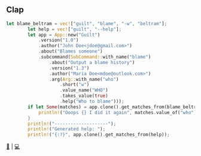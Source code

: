 ## Clap

```rust
let blame_beltram = vec!["guilt", "blame", "-w", "beltram"];
        let help = vec!["guilt", "--help"];
        let app = App::new("Guilt")
            .version("1.0")
            .author("John Doe<jdoe@gmail.com>")
            .about("Blames someone")
            .subcommand(SubCommand::with_name("blame")
                .about("Output a blame history")
                .version("1.3")
                .author("Maria Doe<mdoe@outlook.com>")
                .arg(Arg::with_name("who")
                    .short("w")
                    .value_name("WHO")
                    .takes_value(true)
                    .help("Who to blame")));
        if let Some(matches) = app.clone().get_matches_from(blame_beltram).subcommand_matches("blame") {
            println!("Ooops {} I did it again", matches.value_of("who").unwrap());
        }
        println!("--------------------");
        println!("Generated help: ");
        println!("{:?}", app.clone().get_matches_from(help));
```

[📒](https://docs.rs/clap/2.33.0/clap) | 
[💻](https://play.rust-lang.org/?version=stable&mode=debug&edition=2018&gist=13c7bc439f9060e5c83ab80bbe43d3f5)   